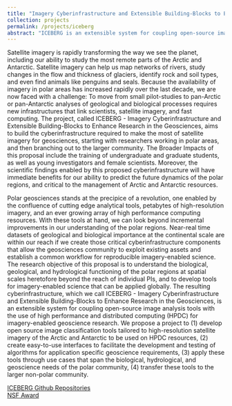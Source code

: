 ```yaml
---
title: "Imagery Cyberinfrastructure and Extensible Building-Blocks to Enhance Research in the Geosciences (ICEBERG)"
collection: projects
permalink: /projects/iceberg
abstract: "ICEBERG is an extensible system for coupling open-source image analysis tools with the use of high performance and distributed computing (HPDC) for imagery-enabled geoscience research."
---
```


Satellite imagery is rapidly transforming the way we see the planet, including 
our ability to study the most remote parts of the Arctic and Antarctic. Satellite 
imagery can help us map networks of rivers, study changes in the flow and thickness 
of glaciers, identify rock and soil types, and even find animals like penguins 
and seals. Because the availability of imagery in polar areas has increased rapidly 
over the last decade, we are now faced with a challenge: To move from small 
pilot-studies to pan-Arctic or pan-Antarctic analyses of geological and biological 
processes requires new infrastructures that link scientists, satellite imagery, 
and fast computing. The project, called ICEBERG - Imagery Cyberinfrastructure 
and Extensible Building-Blocks to Enhance Research in the Geosciences, aims to 
build the cyberinfrastructure required to make the most of satellite imagery for 
geosciences, starting with researchers working in polar areas, and then branching 
out to the larger community. The Broader Impacts of this proposal include the 
training of undergraduate and graduate students, as well as young investigators 
and female scientists. Moreover, the scientific findings enabled by this proposed 
cyberinfrastructure will have immediate benefits for our ability to predict the 
future dynamics of the polar regions, and critical to the management of Arctic 
and Antarctic resources. 

Polar geosciences stands at the precipice of a revolution, one enabled by the 
confluence of cutting edge analytical tools, petabytes of high-resolution imagery, 
and an ever growing array of high performance computing resources. With these 
tools at hand, we can look beyond incremental improvements in our understanding 
of the polar regions. Near-real time datasets of geological and biological 
importance at the continental scale are within our reach if we create those 
critical cyberinfrastructure components that allow the geosciences community to 
exploit existing assets and establish a common workflow for reproducible 
imagery-enabled science. The research objective of this proposal is to understand 
the biological, geological, and hydrological functioning of the polar regions at 
spatial scales heretofore beyond the reach of individual PIs, and to develop tools 
for imagery-enabled science that can be applied globally. The resulting 
cyberinfrastructure, which we call ICEBERG - Imagery Cyberinfrastructure and 
Extensible Building-Blocks to Enhance Research in the Geosciences, is an extensible 
system for coupling open-source image analysis tools with the use of high performance 
and distributed computing (HPDC) for imagery-enabled geoscience research. We 
propose a project to (1) develop open source image classification tools tailored 
to high-resolution satellite imagery of the Arctic and Antarctic to be used on 
HPDC resources, (2) create easy-to-use interfaces to facilitate the development 
and testing of algorithms for application specific geoscience requirements, (3) 
apply these tools through use cases that span the biological, hydrological, and 
geoscience needs of the polar community, (4) transfer these tools to the larger 
non-polar community.

<a href="https://github.com/iceberg-project"><i class="fa fa-github"></i> ICEBERG Github Repositories</a><br>
<a href="https://www.nsf.gov/awardsearch/showAward?AWD_ID=1740595"><i class="fa fa-nsf"></i>NSF Award</a><br>
